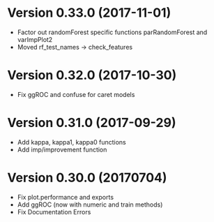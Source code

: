 # Version 0.33.0 (2017-11-01)
 - Factor out randomForest specific functions parRandomForest and varImpPlot2
 - Moved rf_test_names -> check_features 
 
 
# Version 0.32.0 (2017-10-30)
 - Fix ggROC and confuse for caret models


# Version 0.31.0 (2017-09-29)
 - Add kappa, kappa1, kappa0 functions
 - Add imp/improvement function

# Version 0.30.0 (20170704)

 - Fix plot.performance and exports
 - Add ggROC (now with numeric and train methods)
 - Fix Documentation Errors